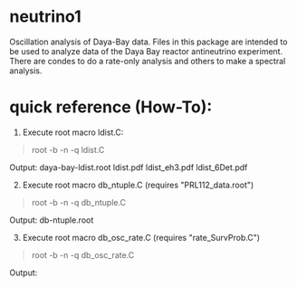 # neutrino1
Oscillation analysis of Daya-Bay data.
Files in this package are intended to be used to analyze data of the Daya Bay reactor antineutrino experiment. There are condes to do a rate-only analysis and others to make a spectral analysis.


# quick reference (How-To):

1. Execute root macro ldist.C:

  > root -b -n -q ldist.C

  Output: daya-bay-ldist.root
          ldist.pdf
          ldist_eh3.pdf
          ldist_6Det.pdf

2. Execute root macro db_ntuple.C (requires "PRL112_data.root")

  > root -b -n -q db_ntuple.C

   Output: db-ntuple.root

3. Execute root macro db_osc_rate.C (requires "rate_SurvProb.C")

  > root -b -n -q db_osc_rate.C

  Output: 
